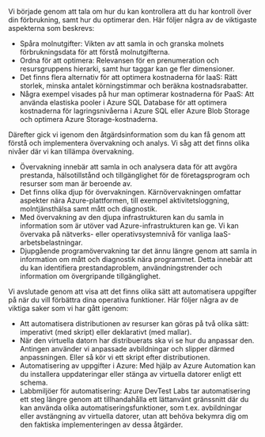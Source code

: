 Vi började genom att tala om hur du kan kontrollera att du har kontroll över din förbrukning, samt hur du optimerar den. Här följer några av de viktigaste aspekterna som beskrevs:

* Spåra molnutgifter: Vikten av att samla in och granska molnets förbrukningsdata för att förstå molnutgifterna.
* Ordna för att optimera: Relevansen för en prenumeration och resursgruppens hierarki, samt hur taggar kan ge fler dimensioner.
* Det finns flera alternativ för att optimera kostnaderna för IaaS: Rätt storlek, minska antalet körningstimmar och beräkna kostnadsrabatter.
* Några exempel visades på hur man optimerar kostnaderna för PaaS: Att använda elastiska pooler i Azure SQL Database för att optimera kostnaderna för lagringsnivåerna i Azure SQL eller Azure Blob Storage och optimera Azure Storage-kostnaderna.

Därefter gick vi igenom den åtgärdsinformation som du kan få genom att förstå och implementera övervakning och analys. Vi såg att det finns olika nivåer där vi kan tillämpa övervakning.

* Övervakning innebär att samla in och analysera data för att avgöra prestanda, hälsotillstånd och tillgänglighet för de företagsprogram och resurser som man är beroende av.
* Det finns olika djup för övervakningen. Kärnövervakningen omfattar aspekter nära Azure-plattformen, till exempel aktivitetsloggning, molntjänsthälsa samt mått och diagnostik.
* Med övervakning av den djupa infrastrukturen kan du samla in information som är utöver vad Azure-infrastrukturen kan ge. Vi kan övervaka på nätverks- eller operativsystemnivå för vanliga IaaS-arbetsbelastningar.
* Djupgående programövervakning tar det ännu längre genom att samla in information om mått och diagnostik nära programmet. Detta innebär att du kan identifiera prestandaproblem, användningstrender och information om övergripande tillgänglighet.

Vi avslutade genom att visa att det finns olika sätt att automatisera uppgifter på när du vill förbättra dina operativa funktioner. Här följer några av de viktiga saker som vi har gått igenom:

* Att automatisera distributionen av resurser kan göras på två olika sätt: imperativt (med skript) eller deklarativt (med mallar).
* När den virtuella datorn har distribuerats ska vi se hur du anpassar den. Antingen använder vi anpassade avbildningar och slipper därmed anpassningen. Eller så kör vi ett skript efter distributionen.
* Automatisering av uppgifter i Azure: Med hjälp av Azure Automation kan du installera uppdateringar eller stänga av virtuella datorer enligt ett schema.
* Labbmiljöer för automatisering: Azure DevTest Labs tar automatisering ett steg längre genom att tillhandahålla ett lättanvänt gränssnitt där du kan använda olika automatiseringsfunktioner, som t.ex. avbildningar eller avstängning av virtuella datorer, utan att behöva bekymra dig om den faktiska implementeringen av dessa åtgärder.
